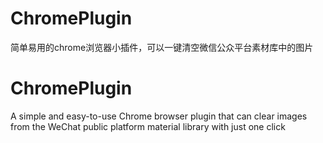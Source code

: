 # ChromePlugin
简单易⽤的chrome浏览器⼩插件，可以⼀键清空微信公众平台素材库中的图⽚


# ChromePlugin
A simple and easy-to-use Chrome browser plugin that can clear images from the WeChat public platform material library with just one click
